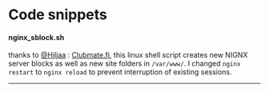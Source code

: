 # Code snippets

#### nginx_sblock.sh

thanks to [@Hiljaa](https://twitter.com/hiljaa) : [Clubmate.fi](http://clubmate.fi/how-to-make-an-nginx-server-block-manually-or-with-a-shell-script/), this linux shell script creates new NIGNX server blocks as well as new site folders in ```/var/www/```. I changed ```nginx restart``` to ```nginx reload``` to prevent interruption of existing sessions.

---

